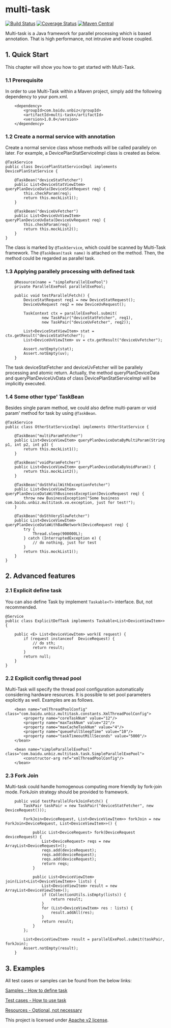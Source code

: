 # multi-task
[![Build Status](https://travis-ci.org/wangchongjie/multi-task.svg?branch=master)](https://travis-ci.org/wangchongjie/multi-task)
[![Coverage Status](https://coveralls.io/repos/github/wangchongjie/multi-task/badge.svg?branch=master)](https://coveralls.io/github/wangchongjie/multi-task?branch=master)
[![Maven Central](https://maven-badges.herokuapp.com/maven-central/com.baidu.unbiz/multi-task/badge.svg)](http://search.maven.org/#search%7Cga%7C1%7Ca%3A%22multi-task%22)

Multi-task is a Java framework for parallel processing which is based annotation. That is high performance, not intrusive and loose coupled.

## 1. Quick Start
This chapter will show you how to get started with Multi-Task.

### 1.1 Prerequisite
In order to use Multi-Task within a Maven project, simply add the following dependency to your pom.xml. 
```
	<dependency>
    	<groupId>com.baidu.unbiz</groupId>
    	<artifactId>multi-task</artifactId>
    	<version>1.0.0</version>
	</dependency>
```

### 1.2 Create a normal service with annotation
Create a normal service class whose methods will be called parallely on later. For example, a DevicePlanStatServiceImpl class is created as below.
```
@TaskService
public class DevicePlanStatServiceImpl implements DevicePlanStatService {
    
    @TaskBean("deviceStatFetcher")
    public List<DeviceStatViewItem> queryPlanDeviceData(DeviceStatRequest req) {
        this.checkParam(req);
        return this.mockList1();
    }

    @TaskBean("deviceUvFetcher")
    public List<DeviceUvViewItem> queryPlanDeviceUvData(DeviceUvRequest req) {
        this.checkParam(req);
        return this.mockList2();
    }
}
```
The class is marked by `@TaskService`, which could be scanned by Multi-Task framework. The `@TaskBean(task name)` is attached on the method. Then, the method could be regarded as parallel task. 

### 1.3 Applying parallely processing with defined task
```
    @Resource(name = "simpleParallelExePool")
    private ParallelExePool parallelExePool;

    public void testParallelFetch() {
        DeviceStatRequest req1 = new DeviceStatRequest();
        DeviceUvRequest req2 = new DeviceUvRequest();

        TaskContext ctx = parallelExePool.submit(
                new TaskPair("deviceStatFetcher", req1),
                new TaskPair("deviceUvFetcher", req2));

        List<DeviceStatViewItem> stat = ctx.getResult("deviceStatFetcher");
        List<DeviceUvViewItem> uv = ctx.getResult("deviceUvFetcher");

        Assert.notEmpty(stat);
        Assert.notEmpty(uv);
    }
```
The task deviceStatFetcher and deviceUvFetcher will be parallely processing and atomic return. Actually, the method queryPlanDeviceData and queryPlanDeviceUvData of class DevicePlanStatServiceImpl will be implicitly executed.

### 1.4 Some other type' TaskBean
Besides single param method, we could also define multi-param or void param' method for task by using `@TaskBean`.
```
@TaskService
public class OtherStatServiceImpl implements OtherStatService {
   
    @TaskBean("multiParamFetcher")
    public List<DeviceViewItem> queryPlanDeviceDataByMultiParam(String p1, int p2, int p3) {
        return this.mockList1();
    }

    @TaskBean("voidParamFetcher")
    public List<DeviceViewItem> queryPlanDeviceDataByVoidParam() {
        return this.mockList2();
    }
    
    @TaskBean("doSthFailWithExceptionFetcher")
    public List<DeviceViewItem> queryPlanDeviceDataWithBusinessException(DeviceRequest req) {
        throw new BusinessException("Some business com.baidu.unbiz.multitask.vo.exception, just for test!");
    }
    
    @TaskBean("doSthVerySlowFetcher")
    public List<DeviceViewItem> queryPlanDeviceDataWithBadNetwork(DeviceRequest req) {
        try {
            Thread.sleep(900000L);
        } catch (InterruptedException e) {
            // do nothing, just for test
        }
        return this.mockList1();
    }
}
```

## 2. Advanced features
### 2.1 Explicit define task
You can also define Task by implement `Taskable<T>` interface. But, not recommended.
```
@Service
public class ExplicitDefTask implements Taskable<List<DeviceViewItem>> {

    public <E> List<DeviceViewItem> work(E request) {
        if (request instanceof  DeviceRequest) {
            // do sth;
            return result;
        }
        return null;
    }
}
```

### 2.2 Explicit config thread pool
Multi-Task will specify the thread pool configuration automatically considering hardware resources. It is possible to set pool parameters explicitly as well. Examples are as follows.
```
    <bean name="xmlThreadPoolConfig" class="com.baidu.unbiz.multitask.constants.XmlThreadPoolConfig">
        <property name="coreTaskNum" value="12"/>
        <property name="maxTaskNum" value="22"/>
        <property name="maxCacheTaskNum" value="4"/>
        <property name="queueFullSleepTime" value="10"/>
        <property name="taskTimeoutMillSeconds" value="5000"/>
    </bean>

    <bean name="simpleParallelExePool" class="com.baidu.unbiz.multitask.task.SimpleParallelExePool">
        <constructor-arg ref="xmlThreadPoolConfig"/>
    </bean>
```

### 2.3 Fork Join
Multi-task could handle homogenous computing more friendly by fork-join mode. ForkJoin strategy should be provided to framework.
```
    public void testParallelForkJoinFetch() {
        TaskPair taskPair = new TaskPair("deviceStatFetcher", new DeviceRequest()));

        ForkJoin<DeviceRequest, List<DeviceViewItem>> forkJoin = new ForkJoin<DeviceRequest, List<DeviceViewItem>>() {

            public List<DeviceRequest> fork(DeviceRequest deviceRequest) {
                List<DeviceRequest> reqs = new ArrayList<DeviceRequest>();
                reqs.add(deviceRequest);
                reqs.add(deviceRequest);
                reqs.add(deviceRequest);
                return reqs;
            }

            public List<DeviceViewItem> join(List<List<DeviceViewItem>> lists) {
                List<DeviceViewItem> result = new ArrayList<DeviceViewItem>();
                if (CollectionUtils.isEmpty(lists)) {
                    return result;
                }
                for (List<DeviceViewItem> res : lists) {
                    result.addAll(res);
                }
                return result;
            }
        };

        List<DeviceViewItem> result = parallelExePool.submit(taskPair, forkJoin);
        Assert.notEmpty(result);
    }
```

## 3. Examples
All test cases or samples can be found from the below links:

[Samples - How to define task](https://github.com/wangchongjie/multi-task/tree/master/src/test/java/com/baidu/unbiz/multitask/service)

[Test cases - How to use task](https://github.com/wangchongjie/multi-task/tree/master/src/test/java/com/baidu/unbiz/multitask/demo/test)

[Resources - Optional, not necessary](https://github.com/wangchongjie/multi-task/tree/master/src/test/resources)

This project is licensed under [Apache v2 license](http://www.apache.org/licenses/LICENSE-2.0.txt).
